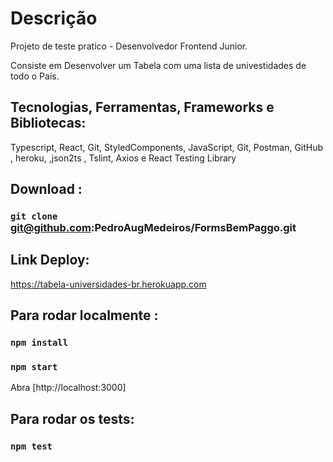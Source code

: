 # Descrição

Projeto de teste pratico - Desenvolvedor Frontend Junior.

Consiste em Desenvolver um Tabela com uma lista de univestidades de todo o País.

## Tecnologias, Ferramentas, Frameworks e Bibliotecas:
 Typescript, React, Git, StyledComponents, JavaScript, Git, Postman, GitHub , heroku,  ,json2ts , Tslint, Axios  e React Testing Library

## Download :

### `git clone` git@github.com:PedroAugMedeiros/FormsBemPaggo.git

## Link Deploy:
https://tabela-universidades-br.herokuapp.com

## Para rodar localmente :

### `npm install`
### `npm start`

Abra [http://localhost:3000]

## Para rodar os tests:

### `npm test`
